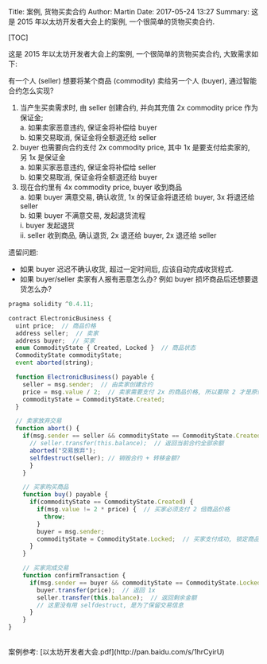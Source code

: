 Title: 案例, 货物买卖合约
Author: Martin
Date: 2017-05-24 13:27
Summary: 这是 2015 年以太坊开发者大会上的案例, 一个很简单的货物买卖合约.

[TOC]

这是 2015 年以太坊开发者大会上的案例, 一个很简单的货物买卖合约, 大致需求如下:

有一个人 (seller) 想要将某个商品 (commodity) 卖给另一个人 (buyer), 通过智能合约怎么实现?

1. 当产生买卖需求时, 由 seller 创建合约, 并向其充值 2x commodity price 作为保证金;<br>
  a. 如果卖家恶意违约, 保证金将补偿给 buyer<br>
  b. 如果交易取消, 保证金将全额退还给 seller<br>
2. buyer 也需要向合约支付 2x commodity price, 其中 1x 是要支付给卖家的, 另 1x 是保证金<br>
  a. 如果买家恶意违约, 保证金将补偿给 seller<br>
  b. 如果交易取消, 保证金将全额退还给 buyer<br>
3. 现在合约里有 4x commodity price, buyer 收到商品<br>
  a. 如果 buyer 满意交易, 确认收货, 1x 的保证金将退还给 buyer, 3x 将退还给 seller<br>
  b. 如果 buyer 不满意交易, 发起退货流程<br>
    i. buyer 发起退货<br>
    ii. seller  收到商品, 确认退货, 2x 退还给 buyer, 2x 退还给 seller<br>

遗留问题:<br>
  - 如果 buyer 迟迟不确认收货, 超过一定时间后, 应该自动完成收货程式.<br>
  - 如果 buyer/seller 卖家有人报有恶意怎么办? 例如 buyer 损坏商品后还想要退货怎么办?<br>

```javascript
pragma solidity ^0.4.11;

contract ElectronicBusiness {
  uint price;  // 商品价格
  address seller;  // 卖家
  address buyer;  // 买家
  enum CommodityState { Created, Locked }  // 商品状态
  CommodityState commodityState;
  event aborted(string);

  function ElectronicBusiness() payable {
    seller = msg.sender;  // 由卖家创建合约
    price = msg.value / 2;  // 卖家需要支付 2x 的商品价格, 所以要除 2 才是原价
    commodityState = CommodityState.Created;
  }

  // 卖家放弃交易
  function abort() {
    if(msg.sender == seller && commodityState == CommodityState.Created) {
      // seller.transfer(this.balance);  // 返回当前合约全部余额
      aborted("交易放弃");
      selfdestruct(seller); // 销毁合约 + 转移金额?
      }
    }

    // 买家购买商品
    function buy() payable {
      if(commodityState == CommodityState.Created) {
        if(msg.value != 2 * price) {  // 买家必须支付 2 倍商品价格
          throw;
        }
        buyer = msg.sender;
        commodityState = CommodityState.Locked;  // 买家支付成功, 锁定商品
      }
    }

    // 买家完成交易
    function confirmTransaction {
      if(msg.sender == buyer && commodityState == CommodityState.Locked) {
        buyer.transfer(price);  // 返回 1x
        seller.transfer(this.balance);  // 返回剩余金额
        // 这里没有用 selfdestruct, 是为了保留交易信息
      }
    }
}
```
<br>
案例参考: [以太坊开发者大会.pdf](http://pan.baidu.com/s/1hrCyirU)

